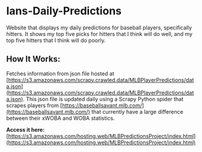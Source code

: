 # Ians-Daily-Predictions
Website that displays my daily predictions for baseball players, specifically hitters. It shows my top five picks for hitters that I think will do well, and my top five hitters that I think will do poorly.
## How It Works:
Fetches information from json file hosted at [https://s3.amazonaws.com/scrapy.crawled.data/MLBPlayerPredictions/data.json](https://s3.amazonaws.com/scrapy.crawled.data/MLBPlayerPredictions/data.json). This json file is updated daily using a Scrapy Python spider that scrapes players from [https://baseballsavant.mlb.com/](https://baseballsavant.mlb.com/) that currently have a large difference between their xWOBA and WOBA statistics.

**Access it here:** [https://s3.amazonaws.com/hosting.web/MLBPredictionsProject/index.html](https://s3.amazonaws.com/hosting.web/MLBPredictionsProject/index.html)
